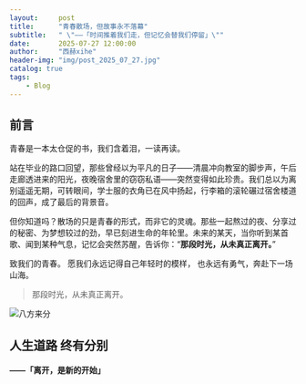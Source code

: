 ```yaml
---
layout:     post
title:      "青春散场，但故事永不落幕"
subtitle:   " \"——「时间推着我们走，但记忆会替我们停留」\""
date:       2025-07-27 12:00:00
author:     "西赫xihe"
header-img: "img/post_2025_07_27.jpg"
catalog: true
tags:
    - Blog
---
```


## 前言

青春是一本太仓促的书，我们含着泪，一读再读。

站在毕业的路口回望，那些曾经以为平凡的日子——清晨冲向教室的脚步声，午后走廊透进来的阳光，夜晚宿舍里的窃窃私语——突然变得如此珍贵。我们总以为离别遥遥无期，可转眼间，学士服的衣角已在风中扬起，行李箱的滚轮碾过宿舍楼道的回声，成了最后的背景音。

但你知道吗？散场的只是青春的形式，而非它的灵魂。那些一起熬过的夜、分享过的秘密、为梦想较过的劲，早已刻进生命的年轮里。未来的某天，当你听到某首歌、闻到某种气息，记忆会突然苏醒，告诉你：“**那段时光，从未真正离开。**”

致我们的青春。
愿我们永远记得自己年轻时的模样，
也永远有勇气，奔赴下一场山海。

> 那段时光，从未真正离开。



![八方来分](/img/in-post/in_post_ba_fang_lai_fen.jpg)



## 人生道路 终有分别

#### ——「离开，是新的开始」



